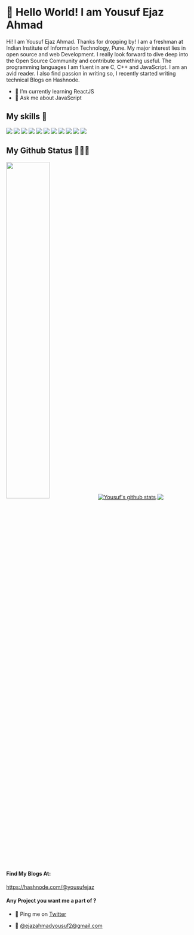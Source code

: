 
# 👋 Hello World! I am Yousuf Ejaz Ahmad 

Hi! I am Yousuf Ejaz Ahmad. Thanks for dropping by! I am a freshman at Indian Institute of Information Technology, Pune. My major interest lies in open source and web Development. I really look forward to dive deep into the Open Source Community and contribute something useful. The programming languages I am fluent in are C, C++ and JavaScript. I am an avid reader. I also find passion in writing so, I recently started writing technical Blogs on Hashnode.



- 🌱 I’m currently learning ReactJS
- 💬 Ask me about JavaScript




## My skills 🚀

![](https://img.shields.io/badge/HTML5-E34F26?style=for-the-badge&logo=html5&logoColor=white)
![](https://img.shields.io/badge/JavaScript-F7DF1E?style=for-the-badge&logo=javascript&logoColor=black)
![](https://img.shields.io/badge/CSS3-1572B6?style=for-the-badge&logo=css3&logoColor=white)
![](https://img.shields.io/badge/SASS-hotpink.svg?style=for-the-badge&logo=SASS&logoColor=white)
![](https://img.shields.io/badge/Markdown-000000?style=for-the-badge&logo=markdown&logoColor=white)
![](https://img.shields.io/badge/React-20232A?style=for-the-badge&logo=react&logoColor=61DAFB)
![](https://img.shields.io/badge/node.js-%2343853D.svg?style=for-the-badge&logo=node-dot-js&logoColor=white)
![](https://img.shields.io/badge/Bootstrap-563D7C?style=for-the-badge&logo=bootstrap&logoColor=white)
![](https://img.shields.io/badge/figma-0AC97F?style=for-the-badge&logo=figma&logoColor=white)
![](https://img.shields.io/badge/c-%2300599C.svg?style=for-the-badge&logo=c&logoColor=white)
![](https://img.shields.io/badge/c++-%2300599C.svg?style=for-the-badge&logo=c%2B%2B&logoColor=white)






##  My Github Status 👩🏻‍💻
 <img width="48%" src="https://github-readme-streak-stats.herokuapp.com/?user=Yousuf-Ejaz" />
 


<a href="https://github.com/Yousuf-Ejaz/github-readme-stats">
  <img align="center" src="https://github-readme-stats.vercel.app/api?username=Yousuf-Ejaz&show_icons=true&include_all_commits=true&theme=material-palenight" alt="Yousuf's github stats" />
</a>


<a href="https://github.com/Yousuf-Ejaz/github-readme-stats">
  <!-- Change the `github-readme-stats.anuraghazra1.vercel.app` to `github-readme-stats.vercel.app`  -->
  <img align="center" src="https://github-readme-stats.vercel.app/api/top-langs/?username=Yousuf-Ejaz&layout=compact&theme=material-palenight" />
</a>




#### Find My Blogs At:
https://hashnode.com/@yousufejaz

#### Any Project you want me a part of ?

 - 👀 Ping me on [Twitter](https://twitter.com/YousufEjazAhmad)

 - 💌 [@ejazahmadyousuf2@gmail.com](mailto:ejazahmadyousuf2@gmail.com)




